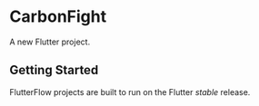 # CarbonFight

A new Flutter project.

## Getting Started

FlutterFlow projects are built to run on the Flutter _stable_ release.
